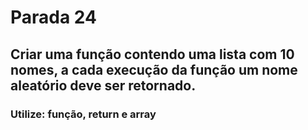 <h1>Parada 24</h1>

<h2>Criar uma função contendo uma lista com 10 nomes, a cada execução da função um nome aleatório deve ser retornado.</h2>

<h3>Utilize: função, return e array</h3>
